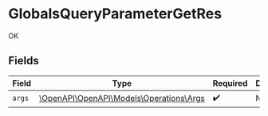 # GlobalsQueryParameterGetRes

OK


## Fields

| Field                                                                      | Type                                                                       | Required                                                                   | Description                                                                |
| -------------------------------------------------------------------------- | -------------------------------------------------------------------------- | -------------------------------------------------------------------------- | -------------------------------------------------------------------------- |
| `args`                                                                     | [\OpenAPI\OpenAPI\Models\Operations\Args](../../models/operations/Args.md) | :heavy_check_mark:                                                         | N/A                                                                        |